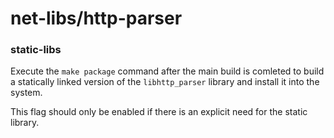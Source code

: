 # net-libs/http-parser

### static-libs
Execute the `make package` command after the main build is comleted to build a statically linked version of the `libhttp_parser` library and install it into the system.

This flag should only be enabled if there is an explicit need for the static library.
